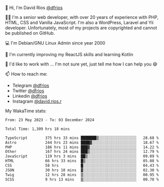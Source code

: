👋 Hi, I'm David Rios [@dfrios](https://github.com/dfrios)

👨‍💻 I'm a senior web developer, with over 20 years of experience with PHP, HTML, CSS and Vanilla JavaScript. I'm also a WordPress, Laravel and Yii developer. Unfortunately, most of my projects are copyrighted and cannot be published on GitHub.

💻 I'm Debian/GNU Linux Admin since year 2000

🌱 I'm currently improving my ReactJS skills and learning Kotlin

💞️ I'd like to work with ... I'm not sure yet, just tell me how I can help you 😅


📫 How to reach me:
* Telegram [@dfrios](https://t.me/dfrios)
* Twitter [@dfrios](https://twitter.com/dfrios)
* Linkedin [@dfrios](https://linkedin.com/in/dfrios)
* Instagram [@david.rios.r](https://instagram.com/david.rios.r)



My WakaTime stats:
<!--START_SECTION:waka-->

```txt
From: 23 May 2023 - To: 03 December 2024

Total Time: 1,309 hrs 18 mins

TypeScript        375 hrs 33 mins ███████▒░░░░░░░░░░░░░░░░░   28.68 %
Astro             244 hrs 23 mins ████▓░░░░░░░░░░░░░░░░░░░░   18.67 %
PHP               186 hrs 11 mins ███▓░░░░░░░░░░░░░░░░░░░░░   14.22 %
Other             167 hrs 24 mins ███▒░░░░░░░░░░░░░░░░░░░░░   12.79 %
JavaScript        119 hrs 3 mins  ██▒░░░░░░░░░░░░░░░░░░░░░░   09.09 %
HTML              66 hrs 33 mins  █▒░░░░░░░░░░░░░░░░░░░░░░░   05.08 %
CSS               58 hrs          █░░░░░░░░░░░░░░░░░░░░░░░░   04.43 %
JSON              30 hrs 10 mins  ▓░░░░░░░░░░░░░░░░░░░░░░░░   02.30 %
Twig              12 hrs 28 mins  ▒░░░░░░░░░░░░░░░░░░░░░░░░   00.95 %
SCSS              9 hrs 13 mins   ▒░░░░░░░░░░░░░░░░░░░░░░░░   00.70 %
```

<!--END_SECTION:waka-->
